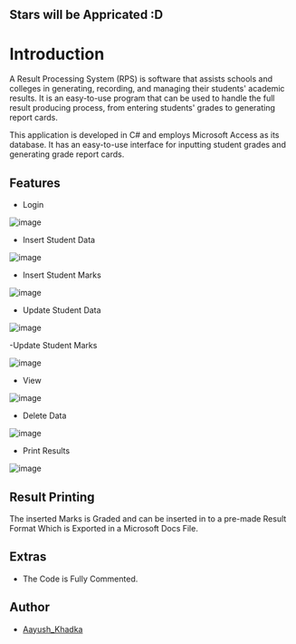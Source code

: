 ## Stars will be Appricated :D
# Introduction

A Result Processing System (RPS) is software that assists schools and colleges in generating, recording, and managing their students' academic results. It is an easy-to-use program that can be used to handle the full result producing process, from entering students' grades to generating report cards.

This application is developed in C# and employs Microsoft Access as its database. It has an easy-to-use interface for inputting student grades and generating grade report cards.


## Features
- Login




![image](https://user-images.githubusercontent.com/118432407/216778204-bae61638-c0c7-4000-a66e-ea2fd3e313ea.png)

- Insert Student Data





![image](https://user-images.githubusercontent.com/118432407/216778299-ba1984d7-65b4-4cea-afbb-6e70defb8a29.png)

- Insert Student Marks




![image](https://user-images.githubusercontent.com/118432407/216778357-147ac5cc-c4eb-424e-8b18-8301b1db33e6.png)

- Update Student Data



![image](https://user-images.githubusercontent.com/118432407/216778459-6966bfcf-8d14-433f-bce7-856feb65de35.png)

-Update Student Marks




![image](https://user-images.githubusercontent.com/118432407/216778470-d6895868-6ef4-45bd-8c87-8c87ac575719.png)

- View 



![image](https://user-images.githubusercontent.com/118432407/216778485-1f7a9aae-ab56-4eae-b9c2-ac3dc6743757.png)

- Delete Data



![image](https://user-images.githubusercontent.com/118432407/216778500-80c08d48-aa03-4bf1-9e8a-41bef179ca05.png)

- Print Results 




![image](https://user-images.githubusercontent.com/118432407/216778628-34da74cd-2818-4a8a-849d-3dffc05f155a.png)



## Result Printing
The inserted Marks is Graded and can be inserted in to a pre-made Result Format Which is Exported in a Microsoft Docs File. 

## Extras
- The Code is Fully Commented.




## Author

- [Aayush_Khadka](https://github.com/Aayush-khadka)

